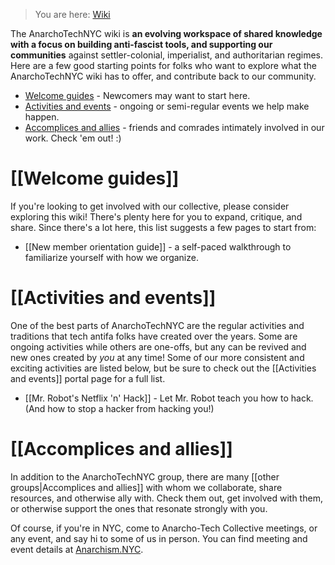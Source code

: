 > You are here: [Wiki](Home)

The AnarchoTechNYC wiki is **an evolving workspace of shared knowledge with a focus on building anti-fascist tools, and supporting our communities** against settler-colonial, imperialist, and authoritarian regimes. Here are a few good starting points for folks who want to explore what the AnarchoTechNYC wiki has to offer, and contribute back to our community.

* [Welcome guides](#welcome-guides) - Newcomers may want to start here.
* [Activities and events](#activities-and-events) - ongoing or semi-regular events we help make happen.
* [Accomplices and allies](#accomplices-and-allies) - friends and comrades intimately involved in our work. Check 'em out! :)

# [[Welcome guides]]

If you're looking to get involved with our collective, please consider exploring this wiki! There's plenty here for you to expand, critique, and share. Since there's a lot here, this list suggests a few pages to start from:

* [[New member orientation guide]] - a self-paced walkthrough to familiarize yourself with how we organize.

# [[Activities and events]]

One of the best parts of AnarchoTechNYC are the regular activities and traditions that tech antifa folks have created over the years. Some are ongoing activities while others are one-offs, but any can be revived and new ones created by *you* at any time! Some of our more consistent and exciting activities are listed below, but be sure to check out the [[Activities and events]] portal page for a full list.

* [[Mr. Robot's Netflix 'n' Hack]] - Let Mr. Robot teach you how to hack. (And how to stop a hacker from hacking you!)

# [[Accomplices and allies]]

In addition to the AnarchoTechNYC group, there are many [[other groups|Accomplices and allies]] with whom we collaborate, share resources, and otherwise ally with. Check them out, get involved with them, or otherwise support the ones that resonate strongly with you.

Of course, if you're in NYC, come to Anarcho-Tech Collective meetings, or any event, and say hi to some of us in person. You can find meeting and event details at [Anarchism.NYC](http://Anarchism.NYC/).